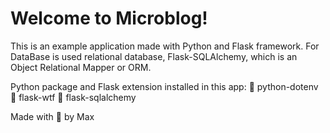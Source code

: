 # Welcome to Microblog!

This is an example application made with Python and Flask framework.
For DataBase is used relational database, Flask-SQLAlchemy, which is an Object Relational Mapper or ORM.

Python package and Flask extension installed in this app:
:small_orange_diamond: python-dotenv
:small_orange_diamond: flask-wtf
:small_orange_diamond: flask-sqlalchemy


Made with :blue_heart: by Max 